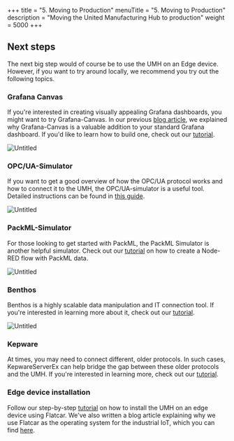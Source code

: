 +++
title = "5. Moving to Production"
menuTitle = "5. Moving to Production"
description = "Moving the United Manufacturing Hub to production"
weight = 5000
+++

## Next steps

The next big step would of course be to use the UMH on an Edge device.
However, if you want to try around locally, we recommend you try out the following topics.

### Grafana Canvas

If you're interested in creating visually appealing Grafana dashboards, you might want to try Grafana-Canvas. In our previous [blog article](https://www.umh.app/post/building-shopfloor-dashboards-with-the-united-manufacturing-hub-and-grafana-canvas), we explained why Grafana-Canvas is a valuable addition to your standard Grafana dashboard. If you'd like to learn how to build one, check out our [tutorial](https://learn.umh.app/guides/advanced/data-visualization/canvas-grafana/).

![Untitled](/images/getstarted/movingToProduction/getStartedMTPCanvas.png)

### OPC/UA-Simulator

If you want to get a good overview of how the OPC/UA protocol works and how to connect it to the UMH, the OPC/UA-simulator is a useful tool. Detailed instructions can be found in [this guide](https://learn.umh.app/guides/getstarted/data-manipulation/creating-node-red-flow-with-simulated-opcua-data/).

![Untitled](/images/getstarted/movingToProduction/getStartedMTPopcua.png)

### PackML-Simulator

For those looking to get started with PackML, the PackML Simulator is another helpful simulator. Check out our [tutorial](https://learn.umh.app/guides/getstarted/data-manipulation/creating-a-node-red-flow-with-packml-data/) on how to create a Node-RED flow with PackML data.

![Untitled](/images/getstarted/movingToProduction/getStartedMTPPackMLStateModel.png)


### Benthos

Benthos is a highly scalable data manipulation and IT connection tool. If you're interested in learning more about it, check out our [tutorial](https://learn.umh.app/guides/troubleshootingcommunity/umh/using-benthos/).

![Untitled](/images/getstarted/movingToProduction/getStartedMTPBenthos.png)


### Kepware

At times, you may need to connect different, older protocols. In such cases, KepwareServerEx can help bridge the gap between these older protocols and the UMH. If you're interested in learning more, check out our [tutorial](https://learn.umh.app/guides/troubleshootingcommunity/others/kepware-opcua/).

### Edge device installation

Follow our step-by-step [tutorial](https://learn.umh.app/guides/getstarted/installation/installation-guide-flatcar/) on how to install the UMH on an edge device using Flatcar. We've also written a blog article explaining why we use Flatcar as the operating system for the industrial IoT, which you can find [here](https://www.umh.app/post/flatcar-as-the-operating-system-of-the-industrial-iot).